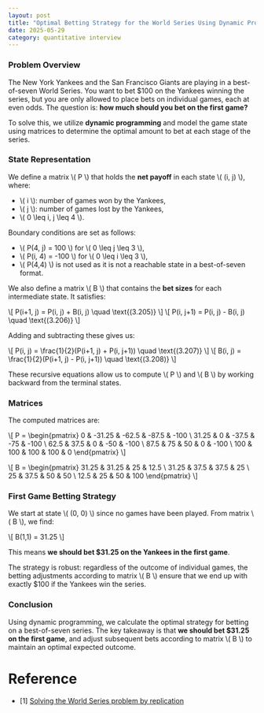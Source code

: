 ```yaml
---
layout: post
title: "Optimal Betting Strategy for the World Series Using Dynamic Programming"
date: 2025-05-29
category: quantitative interview
---
```


### Problem Overview

The New York Yankees and the San Francisco Giants are playing in a best-of-seven World Series. You want to bet \$100 on the Yankees winning the series, but you are only allowed to place bets on individual games, each at even odds. The question is: **how much should you bet on the first game?**

To solve this, we utilize **dynamic programming** and model the game state using matrices to determine the optimal amount to bet at each stage of the series.

### State Representation

We define a matrix \\( P \\) that holds the **net payoff** in each state \\( (i, j) \\), where:

- \\( i \\): number of games won by the Yankees,
- \\( j \\): number of games lost by the Yankees,
- \\( 0 \leq i, j \leq 4 \\).

Boundary conditions are set as follows:

- \\( P(4, j) = 100 \\) for \\( 0 \leq j \leq 3 \\),
- \\( P(i, 4) = -100 \\) for \\( 0 \leq i \leq 3 \\),
- \\( P(4,4) \\) is not used as it is not a reachable state in a best-of-seven format.

We also define a matrix \\( B \\) that contains the **bet sizes** for each intermediate state. It satisfies:

\\[
P(i+1, j) = P(i, j) + B(i, j) \quad \text{(3.205)}
\\]
\\[
P(i, j+1) = P(i, j) - B(i, j) \quad \text{(3.206)}
\\]

Adding and subtracting these gives us:

\\[
P(i, j) = \frac{1}{2}(P(i+1, j) + P(i, j+1)) \quad \text{(3.207)}
\\]
\\[
B(i, j) = \frac{1}{2}(P(i+1, j) - P(i, j+1)) \quad \text{(3.208)}
\\]

These recursive equations allow us to compute \\( P \\) and \\( B \\) by working backward from the terminal states.

### Matrices

The computed matrices are:

\\[
P = 
\begin{pmatrix}
0 & -31.25 & -62.5 & -87.5 & -100 \\
31.25 & 0 & -37.5 & -75 & -100 \\
62.5 & 37.5 & 0 & -50 & -100 \\
87.5 & 75 & 50 & 0 & -100 \\
100 & 100 & 100 & 100 & 0
\end{pmatrix}
\\]

\\[
B = 
\begin{pmatrix}
31.25 & 31.25 & 25 & 12.5 \\
31.25 & 37.5 & 37.5 & 25 \\
25 & 37.5 & 50 & 50 \\
12.5 & 25 & 50 & 100
\end{pmatrix}
\\]

### First Game Betting Strategy

We start at state \\( (0, 0) \\) since no games have been played. From matrix \\( B \\), we find:

\\[
B(1,1) = 31.25
\\]

This means **we should bet \$31.25 on the Yankees in the first game**.

The strategy is robust: regardless of the outcome of individual games, the betting adjustments according to matrix \\( B \\) ensure that we end up with exactly \$100 if the Yankees win the series.

### Conclusion

Using dynamic programming, we calculate the optimal strategy for betting on a best-of-seven series. The key takeaway is that **we should bet \$31.25 on the first game**, and adjust subsequent bets according to matrix \\( B \\) to maintain an optimal expected outcome.

# Reference

* [1] [Solving the World Series problem by replication](https://math.stackexchange.com/questions/4449163/solving-the-world-series-problem-by-replication)